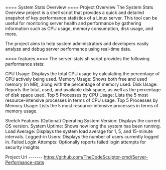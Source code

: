 ==== System Stats Overview ====
Project Overview
The System Stats Overview project is a shell script that provides a quick and detailed snapshot of key performance statistics of a Linux server. This tool can be useful for monitoring server health and performance by gathering information such as CPU usage, memory consumption, disk usage, and more.

The project aims to help system administrators and developers easily analyze and debug server performance using real-time data.

==== features ====
The server-stats.sh script provides the following performance stats:

CPU Usage: Displays the total CPU usage by calculating the percentage of CPU actively being used.
Memory Usage: Shows both free and used memory (in MB), along with the percentage of memory used.
Disk Usage: Reports the total, used, and available disk space, as well as the percentage of disk space used.
Top 5 Processes by CPU Usage: Lists the 5 most resource-intensive processes in terms of CPU usage.
Top 5 Processes by Memory Usage: Lists the 5 most resource-intensive processes in terms of memory usage.

Stretch Features (Optional)
Operating System Version: Displays the current OS version.
System Uptime: Shows how long the system has been running.
Load Average: Displays the system load average for 1, 5, and 15-minute intervals.
Logged-in Users: Displays the number of users currently logged in.
Failed Login Attempts: Optionally reports failed login attempts for security insights.


Project Url ------- https://github.com/TheCodeSculptor-cmd/Server-Performance-stats

